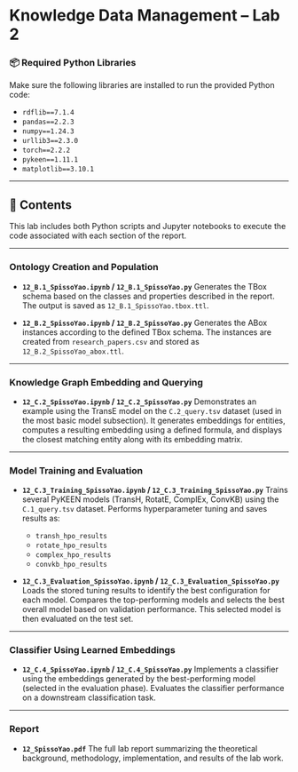# Knowledge Data Management – Lab 2

### 📦 Required Python Libraries

Make sure the following libraries are installed to run the provided Python code:

* `rdflib==7.1.4`
* `pandas==2.2.3`
* `numpy==1.24.3`
* `urllib3==2.3.0`
* `torch==2.2.2`
* `pykeen==1.11.1`
* `matplotlib==3.10.1`

---

## 📂 Contents

This lab includes both Python scripts and Jupyter notebooks to execute the code associated with each section of the report.

---

### **Ontology Creation and Population**

* **`12_B.1_SpissoYao.ipynb` / `12_B.1_SpissoYao.py`**
  Generates the TBox schema based on the classes and properties described in the report. The output is saved as `12_B.1_SpissoYao.tbox.ttl`.

* **`12_B.2_SpissoYao.ipynb` / `12_B.2_SpissoYao.py`**
  Generates the ABox instances according to the defined TBox schema. The instances are created from `research_papers.csv` and stored as `12_B.2_SpissoYao_abox.ttl`.

---

### **Knowledge Graph Embedding and Querying**

* **`12_C.2_SpissoYao.ipynb` / `12_C.2_SpissoYao.py`**
  Demonstrates an example using the TransE model on the `C.2_query.tsv` dataset (used in the most basic model subsection). It generates embeddings for entities, computes a resulting embedding using a defined formula, and displays the closest matching entity along with its embedding matrix.

---

### **Model Training and Evaluation**

* **`12_C.3_Training_SpissoYao.ipynb` / `12_C.3_Training_SpissoYao.py`**
  Trains several PyKEEN models (TransH, RotatE, ComplEx, ConvKB) using the `C.1_query.tsv` dataset. Performs hyperparameter tuning and saves results as:

  * `transh_hpo_results`
  * `rotate_hpo_results`
  * `complex_hpo_results`
  * `convkb_hpo_results`

* **`12_C.3_Evaluation_SpissoYao.ipynb` / `12_C.3_Evaluation_SpissoYao.py`**
  Loads the stored tuning results to identify the best configuration for each model. Compares the top-performing models and selects the best overall model based on validation performance. This selected model is then evaluated on the test set.

---

### **Classifier Using Learned Embeddings**

* **`12_C.4_SpissoYao.ipynb` / `12_C.4_SpissoYao.py`**
  Implements a classifier using the embeddings generated by the best-performing model (selected in the evaluation phase). Evaluates the classifier performance on a downstream classification task.

---

### **Report**

* **`12_SpissoYao.pdf`**
  The full lab report summarizing the theoretical background, methodology, implementation, and results of the lab work.

